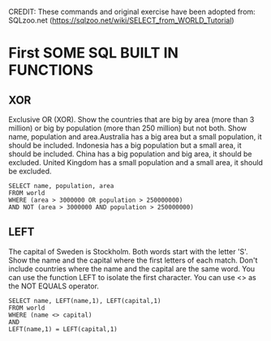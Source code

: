 CREDIT: These commands and original exercise have been adopted from: SQLzoo.net (https://sqlzoo.net/wiki/SELECT_from_WORLD_Tutorial)

# First SOME SQL BUILT IN FUNCTIONS

## XOR
Exclusive OR (XOR). Show the countries that are big by area (more than 3 million) or big by population (more than 250 million) but not both. Show name, population and area.Australia has a big area but a small population, it should be included.
Indonesia has a big population but a small area, it should be included.
China has a big population and big area, it should be excluded.
United Kingdom has a small population and a small area, it should be excluded.

````
SELECT name, population, area 
FROM world
WHERE (area > 3000000 OR population > 250000000) 
AND NOT (area > 3000000 AND population > 250000000)
````

## LEFT
The capital of Sweden is Stockholm. Both words start with the letter 'S'.
Show the name and the capital where the first letters of each match. Don't include countries where the name and the capital are the same word.
You can use the function LEFT to isolate the first character.
You can use <> as the NOT EQUALS operator.

````
SELECT name, LEFT(name,1), LEFT(capital,1)
FROM world
WHERE (name <> capital) 
AND 
LEFT(name,1) = LEFT(capital,1)
````

